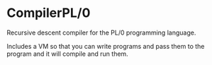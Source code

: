 # CompilerPL/0
Recursive descent compiler for the PL/0 programming language.

Includes a VM so that you can write programs and pass them to the program and it will compile and run them.
